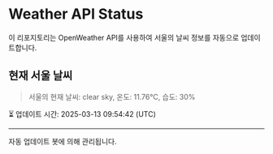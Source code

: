 
# Weather API Status

이 리포지토리는 OpenWeather API를 사용하여 서울의 날씨 정보를 자동으로 업데이트합니다.

## 현재 서울 날씨
> 서울의 현재 날씨: clear sky, 온도: 11.76°C, 습도: 30%

⏳ 업데이트 시간: 2025-03-13 09:54:42 (UTC)

---
자동 업데이트 봇에 의해 관리됩니다.
